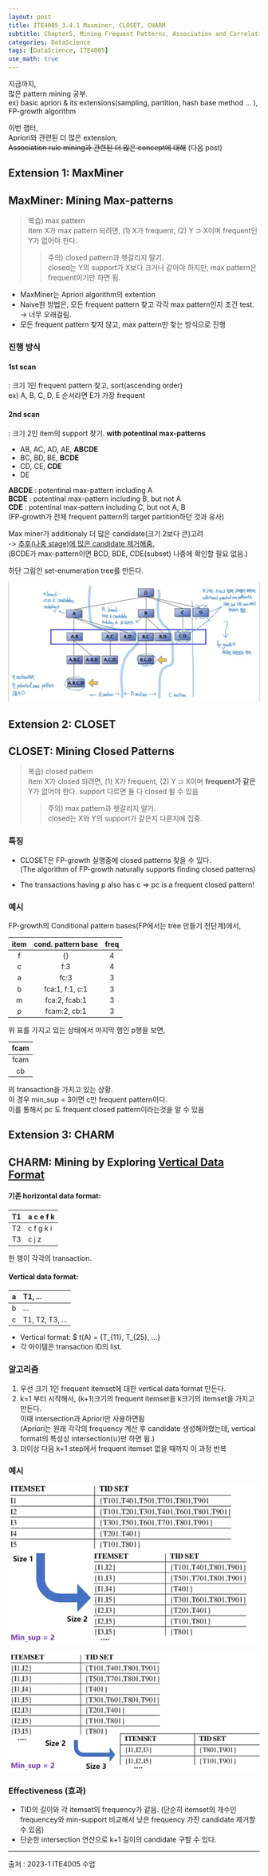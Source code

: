 ```yaml
---
layout: post
title: ITE4005_3.4.1 Maxminer, CLOSET, CHARM
subtitle: Chapter5, Mining Frequent Patterns, Association and Correlations
categories: DataScience
tags: [DataScience, ITE4005]
use_math: true
---
```


지금까지,    
많은 pattern mining 공부.   
ex\) basic apriori & its extensions(sampling, partition, hash base method ... ), FP-growth algorithm

이번 챕터,   
Apriori와 관련된 더 많은 extension,   
~~Association rule mining과 관련된 더 많은 concept에 대해~~ (다음 post)

## Extension 1: MaxMiner

## MaxMiner: Mining Max-patterns

> 복습\) max pattern   
> Item X가 max pattern 되려면, (1) X가 frequent, (2) Y $\supset$ X이며 frequent인 Y가 없어야 한다. 
>> 주의\) closed pattern과 헷갈리지 말기.   
>> closed는 Y의 support가 X보다 크거나 같아야 하지만, max pattern은 frequent이기만 하면 됨.

- MaxMiner는 Apriori algorithm의 extention   
- Naive한 방법은, 모든 frequent pattern 찾고 각각 max pattern인지 조건 test.   
    -> 너무 오래걸림.
- 모든 frequent pattern 찾지 않고, max pattern만 찾는 방식으로 진행

### 진행 방식
#### 1st scan
: 크기 1인 frequent pattern 찾고, sort(ascending order)   
    ex\) A, B, C, D, E 순서라면 E가 가장 frequent 
#### 2nd scan   
: 크기 2인 item의 support 찾기. **with potentinal max-patterns**   

- AB, AC, AD, AE, **ABCDE**    
- BC, BD, BE, **BCDE**   
- CD, CE, **CDE**   
- DE   


**ABCDE** : potentinal max-pattern including A   
**BCDE** : potentinal max-pattern including B, but not A   
**CDE** : potentinal max-pattern including C, but not A, B   
(FP-growth가 전체 frequent pattern의 target partition하던 것과 유사)   

Max miner가 additionaly 더 많은 candidate(크기 2보다 큰)고려   
-> <u>추후(나중 stage)에 많은 candidate 제거해줌.</u>   
(BCDE가 max-pattern이면 BCD, BDE, CDE(subset) 나중에 확인할 필요 없음.)

하단 그림인 set-enumeration tree를 만든다.   

![1][1]  


## Extension 2: CLOSET

## CLOSET: Mining Closed Patterns


> 복습\) closed pattern     
> Item X가 closed 되려면, (1) X가 frequent, (2) Y $\supset$ X이며 **frequent가 같은** Y가 없어야 한다. 
> support 다르면 둘 다 closed 될 수 있음   
>> 주의\) max pattern과 헷갈리지 말기.   
>> closed는 X와 Y의 support가 같은지 다른지에 집중.   

### 특징

- CLOSET은 FP-growth 실행중에 closed patterns 찾을 수 있다.   
(The algorithm of FP-growth naturally supports finding closed patterns)

- The transactions having p also has c => pc is a frequent closed pattern!

### 예시

FP-growth의 Conditional pattern bases(FP에서는 tree 만들기 전단계)에서,   

|item|cond. pattern base|freq|
|:---:|:---:|:---:|
|f|{}|4|
|c|f:3|4|
|a|fc:3|3|
|b|fca:1, f:1, c:1|3|
|m|fca:2, fcab:1|3|
|p|fcam:2, cb:1|3|

위 표를 가지고 있는 상태에서 마지막 행인 p행을 보면,   

| fcam |
|:---:|
| fcam |
| cb   |   

의 transaction을 가지고 있는 상황.   
이 경우 min_sup = 3이면 c만 frequent pattern이다.   
이를 통해서 pc 도 frequent closed pattern이라는것을 알 수 있음   




## Extension 3: CHARM

## CHARM: Mining by Exploring <u>Vertical Data Format</u>


#### 기존 horizontal data format: 

|T1|a c e f k|
|:---:|:---|
|T2|c f g k i|
|T3|c j z|

한 행이 각각의 transaction.   

#### Vertical data format:

|a|T1, ...|
|:---:|:---|
|b|...|
|c|T1, T2, T3, ...|

- Vertical format: $ t(A) =  {T_{11}, T_{25}, ...}
- 각 아이템은 transaction ID의 list.


### 알고리즘
1. 우선 크기 1인 frequent itemset에 대한 vertical data format 만든다.   
2. k=1 부터 시작해서, (k+1)크기의 frequent itemset을 k크기의 itemset을 가지고 만든다.   
이때 intersection과 Apriori만 사용하면됨   
(Apriori는 원래 각각의 frequency 계산 후 candidate 생성해야했는데, vertical format의 특성상 intersection($\cup$)만 하면 됨.)   
3. 더이상 다음 k+1 step에서 frequent itemset 없을 때까지 이 과정 반복

### 예시   

![2][2]  

![3][3]  

### Effectiveness (효과)

- TID의 길이와 각 itemset의 frequency가 같음.
(단순히 itemset의 개수인 frequencey와 min-support 비교해서 낮은 frequency 가진 candidate 제거할 수 있음)   
- 단순한 intersection 연산으로 k+1 길이의 candidate 구할 수 있다.   



[1]: /assets/images/post_img/2023-04-04-MaxMiner/1.jpg
[2]: /assets/images/post_img/2023-04-04-MaxMiner/2.png
[3]: /assets/images/post_img/2023-04-04-MaxMiner/3.png



---

출처 : 2023-1 ITE4005 수업  






